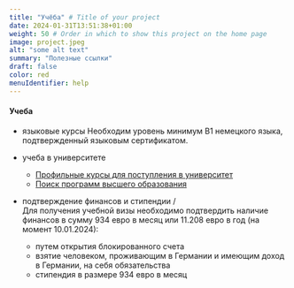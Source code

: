 ```yaml
---
title: "Учёба" # Title of your project
date: 2024-01-31T13:51:38+01:00
weight: 50 # Order in which to show this project on the home page
image: project.jpeg
alt: "some alt text"
summary: "Полезные ссылки"
draft: false
color: red
menuIdentifier: help
---
```


#### Учеба 

- языковые курсы 
  Необходим уровень минимум B1 немецкого языка, подтвержденный языковым сертификатом.  

- учеба в университете
  - [Профильные курсы для поступления в университет](https://studienkollegs.de/profile.html)
  - [Поиск программ высшего образования](https://www.hochschulkompass.de/en/degree-programmes.html)

- подтверждение финансов и стипендии /  
  Для получения учебной визы необходимо подтвердить наличие финансов в сумму 934 евро в месяц или 11.208 евро в год (на момент 10.01.2024):
  - путем открытия блокированного счета
  - взятие человеком, проживающим в Германии и имеющим доход в Германии, на себя обязательства 
  - стипендия в размере 934 евро в месяц  
  
